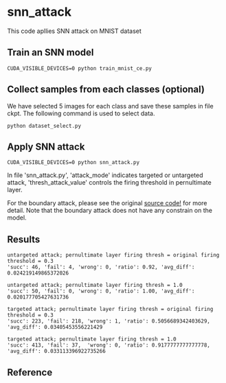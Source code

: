 # snn_attack

This code apllies SNN attack on MNIST dataset

## Train an SNN model
```
CUDA_VISIBLE_DEVICES=0 python train_mnist_ce.py
```

## Collect samples from each classes (optional)

We have selected 5 images for each class and save these samples in file ckpt. The following command is used to select data.
```
python dataset_select.py
```

## Apply SNN attack
```
CUDA_VISIBLE_DEVICES=0 python snn_attack.py
```

In file 'snn_attack.py', 'attack_mode' indicates targeted or untargeted attack, 'thresh_attack_value' controls the firing threshold in pernultimate layer. 

For the boundary attack, please see the original [source code!](https://github.com/greentfrapp/boundary-attack) for more detail. Note that the boundary attack does not have any constrain on the model.

## Results
```
untargeted attack; pernultimate layer firing thresh = original firing threshold = 0.3
'succ': 46, 'fail': 4, 'wrong': 0, 'ratio': 0.92, 'avg_diff': 0.024219149865372026

untargeted attack; pernultimate layer firing thresh = 1.0
'succ': 50, 'fail': 0, 'wrong': 0, 'ratio': 1.00, 'avg_diff': 0.020177705427631736

targeted attack; pernultimate layer firing thresh = original firing threshold = 0.3
'succ': 223, 'fail': 218, 'wrong': 1, 'ratio': 0.5056689342403629, 'avg_diff': 0.03405453556221429

targeted attack; pernultimate layer firing thresh = 1.0
'succ': 413, 'fail': 37,  'wrong': 0, 'ratio': 0.9177777777777778, 'avg_diff': 0.033113396922735266
```

## Reference


